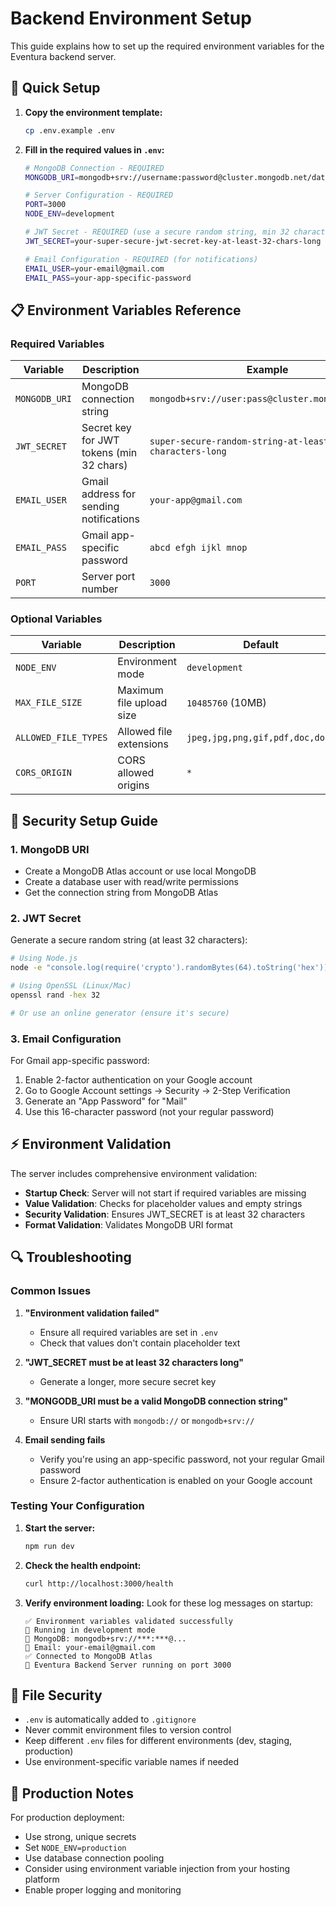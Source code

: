 # Backend Environment Setup

This guide explains how to set up the required environment variables for the Eventura backend server.

## 🚀 Quick Setup

1. **Copy the environment template:**
   ```bash
   cp .env.example .env
   ```

2. **Fill in the required values in `.env`:**
   ```bash
   # MongoDB Connection - REQUIRED
   MONGODB_URI=mongodb+srv://username:password@cluster.mongodb.net/database
   
   # Server Configuration - REQUIRED  
   PORT=3000
   NODE_ENV=development
   
   # JWT Secret - REQUIRED (use a secure random string, min 32 characters)
   JWT_SECRET=your-super-secure-jwt-secret-key-at-least-32-chars-long
   
   # Email Configuration - REQUIRED (for notifications)
   EMAIL_USER=your-email@gmail.com
   EMAIL_PASS=your-app-specific-password
   ```

## 📋 Environment Variables Reference

### Required Variables

| Variable | Description | Example |
|----------|-------------|---------|
| `MONGODB_URI` | MongoDB connection string | `mongodb+srv://user:pass@cluster.mongodb.net/db` |
| `JWT_SECRET` | Secret key for JWT tokens (min 32 chars) | `super-secure-random-string-at-least-32-characters-long` |
| `EMAIL_USER` | Gmail address for sending notifications | `your-app@gmail.com` |
| `EMAIL_PASS` | Gmail app-specific password | `abcd efgh ijkl mnop` |
| `PORT` | Server port number | `3000` |

### Optional Variables

| Variable | Description | Default |
|----------|-------------|---------|
| `NODE_ENV` | Environment mode | `development` |
| `MAX_FILE_SIZE` | Maximum file upload size | `10485760` (10MB) |
| `ALLOWED_FILE_TYPES` | Allowed file extensions | `jpeg,jpg,png,gif,pdf,doc,docx` |
| `CORS_ORIGIN` | CORS allowed origins | `*` |

## 🔐 Security Setup Guide

### 1. MongoDB URI
- Create a MongoDB Atlas account or use local MongoDB
- Create a database user with read/write permissions
- Get the connection string from MongoDB Atlas

### 2. JWT Secret
Generate a secure random string (at least 32 characters):
```bash
# Using Node.js
node -e "console.log(require('crypto').randomBytes(64).toString('hex'))"

# Using OpenSSL (Linux/Mac)
openssl rand -hex 32

# Or use an online generator (ensure it's secure)
```

### 3. Email Configuration
For Gmail app-specific password:
1. Enable 2-factor authentication on your Google account
2. Go to Google Account settings → Security → 2-Step Verification
3. Generate an "App Password" for "Mail"
4. Use this 16-character password (not your regular password)

## ⚡ Environment Validation

The server includes comprehensive environment validation:

- **Startup Check**: Server will not start if required variables are missing
- **Value Validation**: Checks for placeholder values and empty strings
- **Security Validation**: Ensures JWT_SECRET is at least 32 characters
- **Format Validation**: Validates MongoDB URI format

## 🔍 Troubleshooting

### Common Issues

1. **"Environment validation failed"**
   - Ensure all required variables are set in `.env`
   - Check that values don't contain placeholder text

2. **"JWT_SECRET must be at least 32 characters long"**
   - Generate a longer, more secure secret key

3. **"MONGODB_URI must be a valid MongoDB connection string"**
   - Ensure URI starts with `mongodb://` or `mongodb+srv://`

4. **Email sending fails**
   - Verify you're using an app-specific password, not your regular Gmail password
   - Ensure 2-factor authentication is enabled on your Google account

### Testing Your Configuration

1. **Start the server:**
   ```bash
   npm run dev
   ```

2. **Check the health endpoint:**
   ```bash
   curl http://localhost:3000/health
   ```

3. **Verify environment loading:**
   Look for these log messages on startup:
   ```
   ✅ Environment variables validated successfully
   🔧 Running in development mode
   🔗 MongoDB: mongodb+srv://***:***@...
   📧 Email: your-email@gmail.com
   ✅ Connected to MongoDB Atlas
   🚀 Eventura Backend Server running on port 3000
   ```

## 📁 File Security

- `.env` is automatically added to `.gitignore`
- Never commit environment files to version control
- Keep different `.env` files for different environments (dev, staging, production)
- Use environment-specific variable names if needed

## 🚨 Production Notes

For production deployment:
- Use strong, unique secrets
- Set `NODE_ENV=production`
- Use database connection pooling
- Consider using environment variable injection from your hosting platform
- Enable proper logging and monitoring
